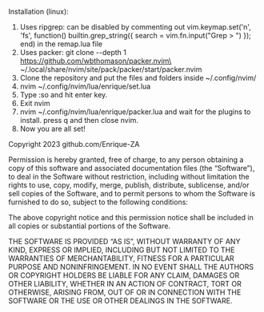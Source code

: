Installation (linux):
1.  Uses ripgrep: can be disabled by commenting out
       vim.keymap.set('n', '<leader>fs', function()
           builtin.grep_string({ search = vim.fn.input("Grep > ") });
       end)
    in the remap.lua file
2.  Uses packer: git clone --depth 1 https://github.com/wbthomason/packer.nvim\
 ~/.local/share/nvim/site/pack/packer/start/packer.nvim
3.  Clone the repository and put the files and folders inside ~/.config/nvim/
4.  nvim ~/.config/nvim/lua/enrique/set.lua 
5.  Type :so and hit enter key.
6.  Exit nvim
7.  nvim ~/.config/nvim/lua/enrique/packer.lua and wait for the plugins to install.
    press q and then close nvim.
8.  Now you are all set!

Copyright 2023 github.com/Enrique-ZA

Permission is hereby granted, free of charge, to any person obtaining a copy of this software and 
associated documentation files (the “Software”), to deal in the Software without restriction, 
including without limitation the rights to use, copy, modify, merge, publish, distribute, sublicense, 
and/or sell copies of the Software, and to permit persons to whom the Software is furnished to do 
so, subject to the following conditions:

The above copyright notice and this permission notice shall be included in all copies or substantial 
portions of the Software.

THE SOFTWARE IS PROVIDED “AS IS”, WITHOUT WARRANTY OF ANY KIND, EXPRESS 
OR IMPLIED, INCLUDING BUT NOT LIMITED TO THE WARRANTIES OF MERCHANTABILITY, FITNESS 
FOR A PARTICULAR PURPOSE AND NONINFRINGEMENT. IN NO EVENT SHALL THE AUTHORS 
OR COPYRIGHT HOLDERS BE LIABLE FOR ANY CLAIM, DAMAGES OR OTHER LIABILITY, 
WHETHER IN AN ACTION OF CONTRACT, TORT OR OTHERWISE, ARISING FROM, OUT OF OR IN 
CONNECTION WITH THE SOFTWARE OR THE USE OR OTHER DEALINGS IN THE SOFTWARE.
